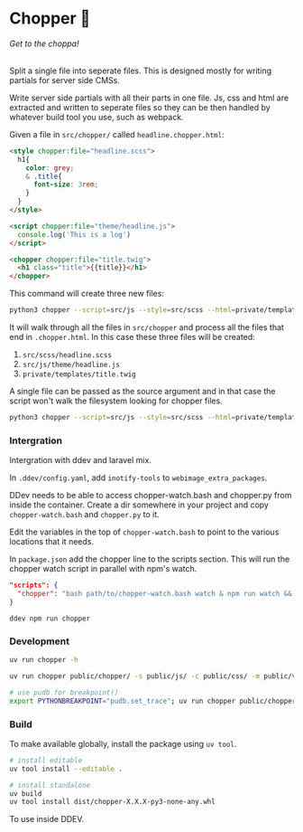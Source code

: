 
# Chopper 🚁
*Get to the choppa!* <br><br>


Split a single file into seperate files.  This is designed mostly for
writing partials for server side CMSs.

Write server side partials with all their parts in one file.  Js, css
and html are extracted and written to seperate files so they can be
then handled by whatever build tool you use, such as webpack.

Given a file in `src/chopper/` called `headline.chopper.html`:

``` html
<style chopper:file="headline.scss">
  h1{
    color: grey;
    & .title{
      font-size: 3rem;
    }
  }
</style>

<script chopper:file="theme/headline.js">
  console.log('This is a log')
</script>

<chopper chopper:file="title.twig">
  <h1 class="title">{{title}}</h1>
</chopper>
```

This command will create three new files:

``` bash
python3 chopper --script=src/js --style=src/scss --html=private/templates src/chopper
```

It will walk through all the files in `src/chopper` and process all
the files that end in `.chopper.html`.  In this case these three files
will be created:

1. `src/scss/headline.scss`
1. `src/js/theme/headline.js`
1. `private/templates/title.twig`

A single file can be passed as the source argument and in that case
the script won't walk the filesystem looking for chopper files.

``` bash
python3 chopper --script=src/js --style=src/scss --html=private/templates src/chopper/headline.chopper.html
```


### Intergration

Intergration with ddev and laravel mix.

In `.ddev/config.yaml`, add `inotify-tools` to `webimage_extra_packages`.

DDev needs to be able to access chopper-watch.bash and chopper.py from inside the container.  Create a dir somewhere in your project and copy `chopper-watch.bash` and `chopper.py` to it.

Edit the variables in the top of `chopper-watch.bash` to point to the various locations that it needs.

In `package.json` add the chopper line to the scripts section.  This
will run the chopper watch script in parallel with npm's watch.

``` json
"scripts": {
  "chopper": "bash path/to/chopper-watch.bash watch & npm run watch && fg"
}
```

`ddev npm run chopper`


### Development

``` bash
uv run chopper -h

uv run chopper public/chopper/ -s public/js/ -c public/css/ -m public/views/ --dry-run

# use pudb for breakpoint()
export PYTHONBREAKPOINT="pudb.set_trace"; uv run chopper public/chopper/ -s public/js/ -c public/css/ -m public/views/
```

### Build

To make available globally, install the package using `uv tool`.

``` bash
# install editable
uv tool install --editable .

# install standalone
uv build
uv tool install dist/chopper-X.X.X-py3-none-any.whl
```

To use inside DDEV.
